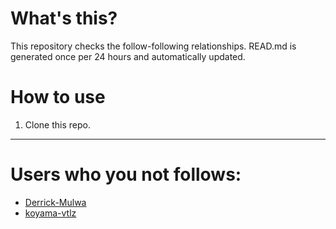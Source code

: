 # What's this?
This repository checks the follow-following relationships.
READ.md is generated once per 24 hours and automatically updated.
# How to use
1. Clone this repo.
 
 --- 
 
 # Users who you not follows: 
  
- [Derrick-Mulwa](https://github.com/Derrick-Mulwa/) 
- [koyama-vtlz](https://github.com/koyama-vtlz/) 
